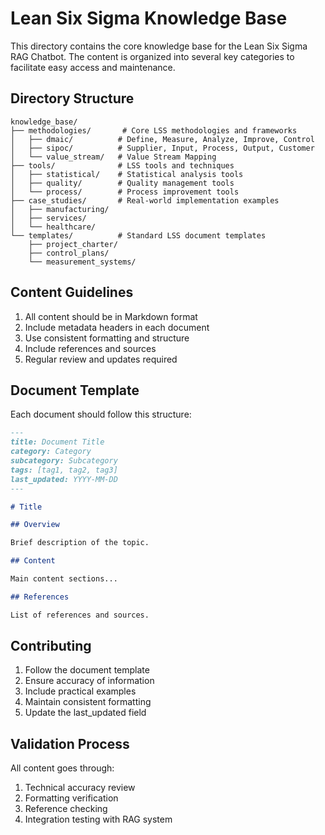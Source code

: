 # Lean Six Sigma Knowledge Base

This directory contains the core knowledge base for the Lean Six Sigma RAG Chatbot. The content is organized into several key categories to facilitate easy access and maintenance.

## Directory Structure

```
knowledge_base/
├── methodologies/       # Core LSS methodologies and frameworks
│   ├── dmaic/          # Define, Measure, Analyze, Improve, Control
│   ├── sipoc/          # Supplier, Input, Process, Output, Customer
│   └── value_stream/   # Value Stream Mapping
├── tools/              # LSS tools and techniques
│   ├── statistical/    # Statistical analysis tools
│   ├── quality/        # Quality management tools
│   └── process/        # Process improvement tools
├── case_studies/       # Real-world implementation examples
│   ├── manufacturing/
│   ├── services/
│   └── healthcare/
└── templates/          # Standard LSS document templates
    ├── project_charter/
    ├── control_plans/
    └── measurement_systems/
```

## Content Guidelines

1. All content should be in Markdown format
2. Include metadata headers in each document
3. Use consistent formatting and structure
4. Include references and sources
5. Regular review and updates required

## Document Template

Each document should follow this structure:

```markdown
---
title: Document Title
category: Category
subcategory: Subcategory
tags: [tag1, tag2, tag3]
last_updated: YYYY-MM-DD
---

# Title

## Overview

Brief description of the topic.

## Content

Main content sections...

## References

List of references and sources.
```

## Contributing

1. Follow the document template
2. Ensure accuracy of information
3. Include practical examples
4. Maintain consistent formatting
5. Update the last_updated field

## Validation Process

All content goes through:
1. Technical accuracy review
2. Formatting verification
3. Reference checking
4. Integration testing with RAG system 